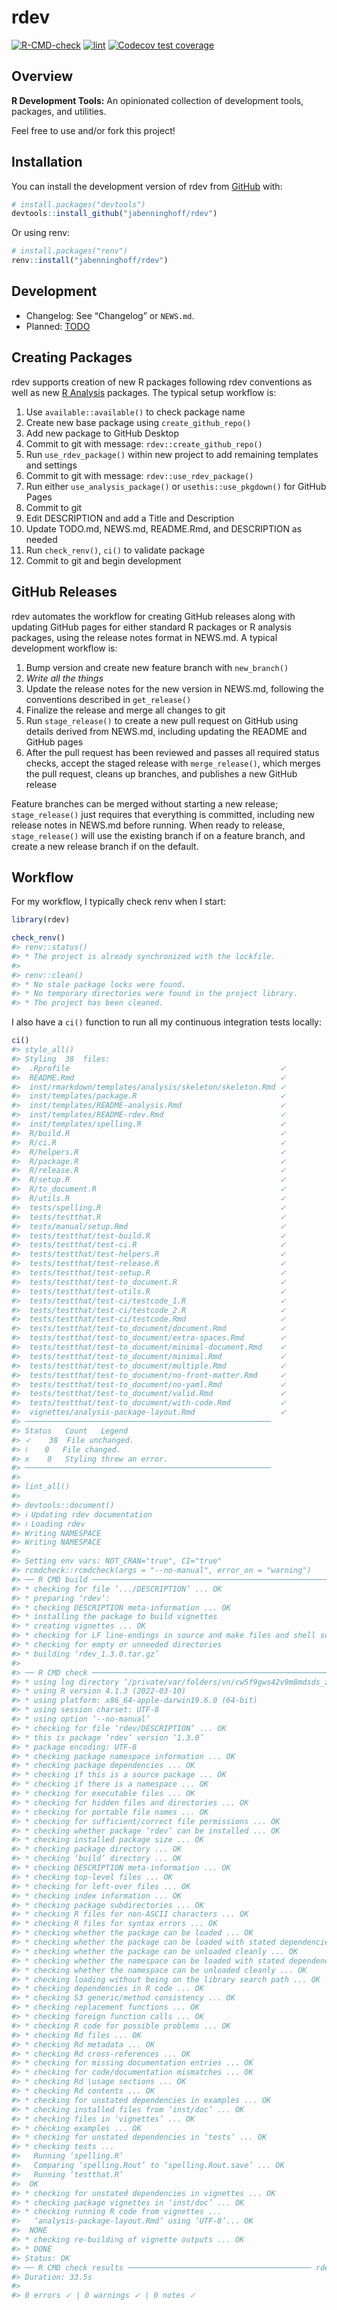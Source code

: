 
<!-- README.md is generated from README.Rmd. Please edit that file -->

# rdev

<!-- badges: start -->

[![R-CMD-check](https://github.com/jabenninghoff/rdev/workflows/R-CMD-check/badge.svg)](https://github.com/jabenninghoff/rdev/actions)
[![lint](https://github.com/jabenninghoff/rdev/workflows/lint/badge.svg)](https://github.com/jabenninghoff/rdev/actions)
[![Codecov test
coverage](https://codecov.io/gh/jabenninghoff/rdev/branch/main/graph/badge.svg)](https://app.codecov.io/gh/jabenninghoff/rdev?branch=main)
<!-- badges: end -->

## Overview

**R Development Tools:** An opinionated collection of development tools,
packages, and utilities.

Feel free to use and/or fork this project!

## Installation

You can install the development version of rdev from
[GitHub](https://github.com/) with:

``` r
# install.packages("devtools")
devtools::install_github("jabenninghoff/rdev")
```

Or using renv:

``` r
# install.packages("renv")
renv::install("jabenninghoff/rdev")
```

## Development

-   Changelog: See “Changelog” or `NEWS.md`.
-   Planned: [TODO](TODO.md)

## Creating Packages

rdev supports creation of new R packages following rdev conventions as
well as new [R
Analysis](https://jabenninghoff.github.io/rdev/articles/analysis-package-layout.html)
packages. The typical setup workflow is:

1.  Use `available::available()` to check package name
2.  Create new base package using `create_github_repo()`
3.  Add new package to GitHub Desktop
4.  Commit to git with message: `rdev::create_github_repo()`
5.  Run `use_rdev_package()` within new project to add remaining
    templates and settings
6.  Commit to git with message: `rdev::use_rdev_package()`
7.  Run either `use_analysis_package()` or `usethis::use_pkgdown()` for
    GitHub Pages
8.  Commit to git
9.  Edit DESCRIPTION and add a Title and Description
10. Update TODO.md, NEWS.md, README.Rmd, and DESCRIPTION as needed
11. Run `check_renv()`, `ci()` to validate package
12. Commit to git and begin development

## GitHub Releases

rdev automates the workflow for creating GitHub releases along with
updating GitHub pages for either standard R packages or R analysis
packages, using the release notes format in NEWS.md. A typical
development workflow is:

1.  Bump version and create new feature branch with `new_branch()`
2.  *Write all the things*
3.  Update the release notes for the new version in NEWS.md, following
    the conventions described in `get_release()`
4.  Finalize the release and merge all changes to git
5.  Run `stage_release()` to create a new pull request on GitHub using
    details derived from NEWS.md, including updating the README and
    GitHub pages
6.  After the pull request has been reviewed and passes all required
    status checks, accept the staged release with `merge_release()`,
    which merges the pull request, cleans up branches, and publishes a
    new GitHub release

Feature branches can be merged without starting a new release;
`stage_release()` just requires that everything is committed, including
new release notes in NEWS.md before running. When ready to release,
`stage_release()` will use the existing branch if on a feature branch,
and create a new release branch if on the default.

## Workflow

For my workflow, I typically check renv when I start:

``` r
library(rdev)

check_renv()
#> renv::status()
#> * The project is already synchronized with the lockfile.
#> 
#> renv::clean()
#> * No stale package locks were found.
#> * No temporary directories were found in the project library.
#> * The project has been cleaned.
```

I also have a `ci()` function to run all my continuous integration tests
locally:

``` r
ci()
#> style_all()
#> Styling  38  files:
#>  .Rprofile                                               ✓ 
#>  README.Rmd                                              ✓ 
#>  inst/rmarkdown/templates/analysis/skeleton/skeleton.Rmd ✓ 
#>  inst/templates/package.R                                ✓ 
#>  inst/templates/README-analysis.Rmd                      ✓ 
#>  inst/templates/README-rdev.Rmd                          ✓ 
#>  inst/templates/spelling.R                               ✓ 
#>  R/build.R                                               ✓ 
#>  R/ci.R                                                  ✓ 
#>  R/helpers.R                                             ✓ 
#>  R/package.R                                             ✓ 
#>  R/release.R                                             ✓ 
#>  R/setup.R                                               ✓ 
#>  R/to_document.R                                         ✓ 
#>  R/utils.R                                               ✓ 
#>  tests/spelling.R                                        ✓ 
#>  tests/testthat.R                                        ✓ 
#>  tests/manual/setup.Rmd                                  ✓ 
#>  tests/testthat/test-build.R                             ✓ 
#>  tests/testthat/test-ci.R                                ✓ 
#>  tests/testthat/test-helpers.R                           ✓ 
#>  tests/testthat/test-release.R                           ✓ 
#>  tests/testthat/test-setup.R                             ✓ 
#>  tests/testthat/test-to_document.R                       ✓ 
#>  tests/testthat/test-utils.R                             ✓ 
#>  tests/testthat/test-ci/testcode_1.R                     ✓ 
#>  tests/testthat/test-ci/testcode_2.R                     ✓ 
#>  tests/testthat/test-ci/testcode.Rmd                     ✓ 
#>  tests/testthat/test-to_document/document.Rmd            ✓ 
#>  tests/testthat/test-to_document/extra-spaces.Rmd        ✓ 
#>  tests/testthat/test-to_document/minimal-document.Rmd    ✓ 
#>  tests/testthat/test-to_document/minimal.Rmd             ✓ 
#>  tests/testthat/test-to_document/multiple.Rmd            ✓ 
#>  tests/testthat/test-to_document/no-front-matter.Rmd     ✓ 
#>  tests/testthat/test-to_document/no-yaml.Rmd             ✓ 
#>  tests/testthat/test-to_document/valid.Rmd               ✓ 
#>  tests/testthat/test-to_document/with-code.Rmd           ✓ 
#>  vignettes/analysis-package-layout.Rmd                   ✓ 
#> ───────────────────────────────────────────────────────
#> Status   Count   Legend 
#> ✓    38  File unchanged.
#> ℹ    0   File changed.
#> x    0   Styling threw an error.
#> ───────────────────────────────────────────────────────
#> 
#> lint_all()
#> 
#> devtools::document()
#> ℹ Updating rdev documentation
#> ℹ Loading rdev
#> Writing NAMESPACE
#> Writing NAMESPACE
#> 
#> Setting env vars: NOT_CRAN="true", CI="true"
#> rcmdcheck::rcmdcheck(args = "--no-manual", error_on = "warning")
#> ── R CMD build ─────────────────────────────────────────────────────────────────
#> * checking for file ‘.../DESCRIPTION’ ... OK
#> * preparing ‘rdev’:
#> * checking DESCRIPTION meta-information ... OK
#> * installing the package to build vignettes
#> * creating vignettes ... OK
#> * checking for LF line-endings in source and make files and shell scripts
#> * checking for empty or unneeded directories
#> * building ‘rdev_1.3.0.tar.gz’
#> 
#> ── R CMD check ─────────────────────────────────────────────────────────────────
#> * using log directory ‘/private/var/folders/vn/cw5f9gws42v9m8mdsds_zbl00000gp/T/RtmpXhjDcM/file107a67fe7cc50/rdev.Rcheck’
#> * using R version 4.1.3 (2022-03-10)
#> * using platform: x86_64-apple-darwin19.6.0 (64-bit)
#> * using session charset: UTF-8
#> * using option ‘--no-manual’
#> * checking for file ‘rdev/DESCRIPTION’ ... OK
#> * this is package ‘rdev’ version ‘1.3.0’
#> * package encoding: UTF-8
#> * checking package namespace information ... OK
#> * checking package dependencies ... OK
#> * checking if this is a source package ... OK
#> * checking if there is a namespace ... OK
#> * checking for executable files ... OK
#> * checking for hidden files and directories ... OK
#> * checking for portable file names ... OK
#> * checking for sufficient/correct file permissions ... OK
#> * checking whether package ‘rdev’ can be installed ... OK
#> * checking installed package size ... OK
#> * checking package directory ... OK
#> * checking ‘build’ directory ... OK
#> * checking DESCRIPTION meta-information ... OK
#> * checking top-level files ... OK
#> * checking for left-over files ... OK
#> * checking index information ... OK
#> * checking package subdirectories ... OK
#> * checking R files for non-ASCII characters ... OK
#> * checking R files for syntax errors ... OK
#> * checking whether the package can be loaded ... OK
#> * checking whether the package can be loaded with stated dependencies ... OK
#> * checking whether the package can be unloaded cleanly ... OK
#> * checking whether the namespace can be loaded with stated dependencies ... OK
#> * checking whether the namespace can be unloaded cleanly ... OK
#> * checking loading without being on the library search path ... OK
#> * checking dependencies in R code ... OK
#> * checking S3 generic/method consistency ... OK
#> * checking replacement functions ... OK
#> * checking foreign function calls ... OK
#> * checking R code for possible problems ... OK
#> * checking Rd files ... OK
#> * checking Rd metadata ... OK
#> * checking Rd cross-references ... OK
#> * checking for missing documentation entries ... OK
#> * checking for code/documentation mismatches ... OK
#> * checking Rd \usage sections ... OK
#> * checking Rd contents ... OK
#> * checking for unstated dependencies in examples ... OK
#> * checking installed files from ‘inst/doc’ ... OK
#> * checking files in ‘vignettes’ ... OK
#> * checking examples ... OK
#> * checking for unstated dependencies in ‘tests’ ... OK
#> * checking tests ...
#>   Running ‘spelling.R’
#>   Comparing ‘spelling.Rout’ to ‘spelling.Rout.save’ ... OK
#>   Running ‘testthat.R’
#>  OK
#> * checking for unstated dependencies in vignettes ... OK
#> * checking package vignettes in ‘inst/doc’ ... OK
#> * checking running R code from vignettes ...
#>   ‘analysis-package-layout.Rmd’ using ‘UTF-8’... OK
#>  NONE
#> * checking re-building of vignette outputs ... OK
#> * DONE
#> Status: OK
#> ── R CMD check results ───────────────────────────────────────── rdev 1.3.0 ────
#> Duration: 33.5s
#> 
#> 0 errors ✓ | 0 warnings ✓ | 0 notes ✓
```
